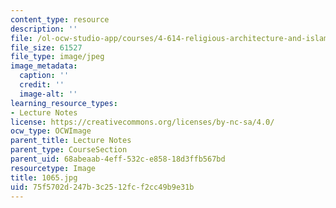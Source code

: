 ```yaml
---
content_type: resource
description: ''
file: /ol-ocw-studio-app/courses/4-614-religious-architecture-and-islamic-cultures-fall-2002/75f5702d247b3c2512fcf2cc49b9e31b_1065.jpg
file_size: 61527
file_type: image/jpeg
image_metadata:
  caption: ''
  credit: ''
  image-alt: ''
learning_resource_types:
- Lecture Notes
license: https://creativecommons.org/licenses/by-nc-sa/4.0/
ocw_type: OCWImage
parent_title: Lecture Notes
parent_type: CourseSection
parent_uid: 68abeaab-4eff-532c-e858-18d3ffb567bd
resourcetype: Image
title: 1065.jpg
uid: 75f5702d-247b-3c25-12fc-f2cc49b9e31b
---
```


